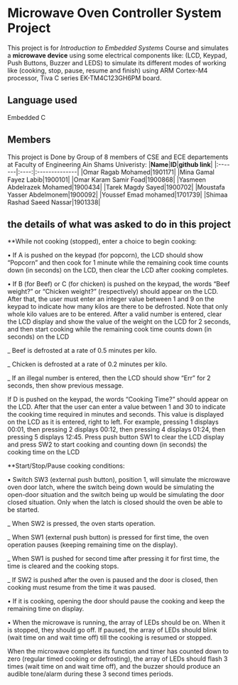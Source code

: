 # Microwave Oven Controller System Project #
This project is for *Introduction to Embedded Systems* Course and simulates a **microwave device** using some electrical components like: (LCD, Keypad, Push Buttons, Buzzer and LEDS) to simulate its different modes of working like (cooking, stop, pause, resume and finish) using ARM Cortex-M4 processor, Tiva C series EK-TM4C123GH6PM board.

## Language used ##
Embedded C

## Members ##
This project is Done by Group of 8 members of CSE and ECE departements at Faculty of Engineering Ain Shams Univeristy:
|**Name**|**ID**|**github link**|
|:-------|:----:|:--------------|
|Omar Ragab Mohamed|1901171|
|Mina Gamal Fayez Labib|1900101|
|Omar Karam Samir Foad|1900868|
|Yasmeen Abdelrazek Mohamed|1900434|
|Tarek Magdy Sayed|1900702|
|Moustafa Yasser Abdelmonem|1900092|
|Youssef Emad mohamed|1701739|
|Shimaa Rashad Saeed Nassar|1901338|

## the details of what was asked to do in this project ##

**While not cooking (stopped), enter a choice to begin cooking:


• If A is pushed on the keypad (for popcorn), the LCD should show “Popcorn” and then 
cook for 1 minute while the remaining cook time counts down (in seconds) on the LCD, 
then clear the LCD after cooking completes.


• If B (for Beef) or C (for chicken) is pushed on the keypad, the words “Beef weight?” or 
“Chicken weight?” (respectively) should appear on the LCD. After that, the user must 
enter an integer value between 1 and 9 on the keypad to indicate how many kilos are 
there to be defrosted.
Note that only whole kilo values are to be entered. After a valid number is entered, clear 
the LCD display and show the value of the weight on the LCD for 2 seconds, and then 
start cooking while the remaining cook time counts down (in seconds) on the LCD

_ Beef is defrosted at a rate of 0.5 minutes per kilo.

_ Chicken is defrosted at a rate of 0.2 minutes per kilo.

_ If an illegal number is entered, then the LCD should show “Err” for 2 seconds, 
then show previous message.


If D is pushed on the keypad, the words “Cooking Time?” should appear on the LCD. 
After that the user can enter a value between 1 and 30 to indicate the cooking time 
required in minutes and seconds. This value is displayed on the LCD as it is entered, right 
to left. 
For example, pressing 1 displays 00:01, then pressing 2 displays 00:12, then pressing 4 
displays 01:24, then pressing 5 displays 12:45. Press push button SW1 to clear the LCD 
display and press SW2 to start cooking and counting down (in seconds) the cooking time 
on the LCD

**Start/Stop/Pause cooking conditions:


• Switch SW3 (external push button), position 1, will simulate the microwave oven door 
latch, where the switch being down would be simulating the open-door situation and the 
switch being up would be simulating the door closed situation. Only when the latch is 
closed should the oven be able to be started.

_ When SW2 is pressed, the oven starts operation.

_ When SW1 (external push button) is pressed for first time, the oven operation 
pauses (keeping remaining time on the display).

_ When SW1 is pushed for second time after pressing it for first time, the time is 
cleared and the cooking stops.

_ If SW2 is pushed after the oven is paused and the door is closed, then cooking 
must resume from the time it was paused.

• If it is cooking, opening the door should pause the cooking and keep the remaining time 
on display.

• When the microwave is running, the array of LEDs should be on. When it is stopped, 
they should go off. If paused, the array of LEDs should blink (wait time on and wait time 
off) till the cooking is resumed or stopped.

When the microwave completes its function and timer has counted down to zero (regular 
timed cooking or defrosting), the array of LEDs should flash 3 times (wait time on and 
wait time off), and the buzzer should produce an audible tone/alarm during these 3 
second times periods.
